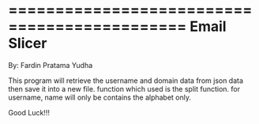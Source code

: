 =============================================
 Email Slicer  
=============================================

By: Fardin Pratama Yudha

This program will retrieve the username and domain data from
json data then save it into a new file. function which
used is the split function. for username, name will only be
contains the alphabet only.

Good Luck!!!
